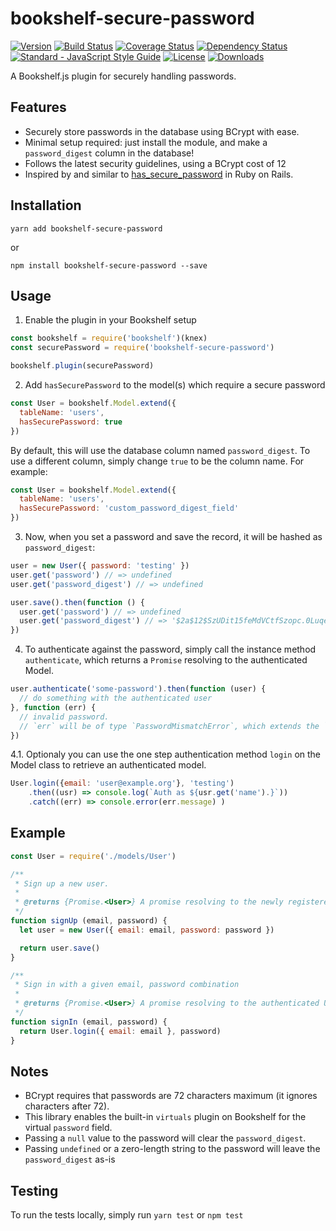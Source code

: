 # bookshelf-secure-password

[![Version](https://img.shields.io/npm/v/bookshelf-secure-password.svg)](https://www.npmjs.com/package/bookshelf-secure-password)
[![Build Status](https://img.shields.io/travis/venables/bookshelf-secure-password/master.svg)](https://travis-ci.org/venables/bookshelf-secure-password)
[![Coverage Status](https://img.shields.io/coveralls/venables/bookshelf-secure-password.svg)](https://coveralls.io/github/venables/bookshelf-secure-password)
[![Dependency Status](https://david-dm.org/venables/bookshelf-secure-password.png)](https://david-dm.org/venables/bookshelf-secure-password)
[![Standard - JavaScript Style Guide](https://img.shields.io/badge/code_style-standard-brightgreen.svg)](http://standardjs.com/)
[![License](https://img.shields.io/npm/l/bookshelf-secure-password.svg)](https://github.com/venables/bookshelf-secure-password/blob/master/LICENSE.txt)
[![Downloads](https://img.shields.io/npm/dm/bookshelf-secure-password.svg)](https://www.npmjs.com/package/bookshelf-secure-password)

A Bookshelf.js plugin for securely handling passwords.

## Features

* Securely store passwords in the database using BCrypt with ease.
* Minimal setup required: just install the module, and make a `password_digest` column in the database!
* Follows the latest security guidelines, using a BCrypt cost of 12
* Inspired by and similar to [has_secure_password](http://api.rubyonrails.org/classes/ActiveModel/SecurePassword/ClassMethods.html) in Ruby on Rails.

## Installation

```
yarn add bookshelf-secure-password
```

or

```
npm install bookshelf-secure-password --save
```

## Usage

1. Enable the plugin in your Bookshelf setup

  ```javascript
  const bookshelf = require('bookshelf')(knex)
  const securePassword = require('bookshelf-secure-password')

  bookshelf.plugin(securePassword)
  ```

2. Add `hasSecurePassword` to the model(s) which require a secure password

  ```javascript
  const User = bookshelf.Model.extend({
    tableName: 'users',
    hasSecurePassword: true
  })
  ```

  By default, this will use the database column named `password_digest`. To use a different column, simply change `true` to be the column name. For example:

  ```javascript
  const User = bookshelf.Model.extend({
    tableName: 'users',
    hasSecurePassword: 'custom_password_digest_field'
  })
  ```

3. Now, when you set a password and save the record, it will be hashed as `password_digest`:

  ```javascript
  user = new User({ password: 'testing' })
  user.get('password') // => undefined
  user.get('password_digest') // => undefined

  user.save().then(function () {
    user.get('password') // => undefined
    user.get('password_digest') // => '$2a$12$SzUDit15feMdVCtfSzopc.0LuqeHlJInqq/1Ol8uxCC5QydHpVWFy'
  })
  ```

4. To authenticate against the password, simply call the instance method `authenticate`, which returns a `Promise` resolving to the authenticated Model.

  ```javascript
  user.authenticate('some-password').then(function (user) {
    // do something with the authenticated user
  }, function (err) {
    // invalid password.
    // `err` will be of type `PasswordMismatchError`, which extends the `Error` class
  })
  ```

4.1. Optionaly you can use the one step authentication method `login` on the Model class to retrieve an authenticated model.

  ```javascript
  User.login({email: 'user@example.org'}, 'testing')
      .then((usr) => console.log(`Auth as ${usr.get('name').}`))
      .catch((err) => console.error(err.message) )
  ```

## Example

```javascript
const User = require('./models/User')

/**
 * Sign up a new user.
 *
 * @returns {Promise.<User>} A promise resolving to the newly registered User, or rejected with an error.
 */
function signUp (email, password) {
  let user = new User({ email: email, password: password })

  return user.save()
}

/**
 * Sign in with a given email, password combination
 *
 * @returns {Promise.<User>} A promise resolving to the authenticated User, or rejected with a `PasswordMismatchError`.
 */
function signIn (email, password) {
  return User.login({ email: email }, password)
}
```

## Notes

* BCrypt requires that passwords are 72 characters maximum (it ignores characters after 72).
* This library enables the built-in `virtuals` plugin on Bookshelf for the virtual `password` field.
* Passing a `null` value to the password will clear the `password_digest`.
* Passing `undefined` or a zero-length string to the password will leave the `password_digest` as-is

## Testing

To run the tests locally, simply run `yarn test` or `npm test`
